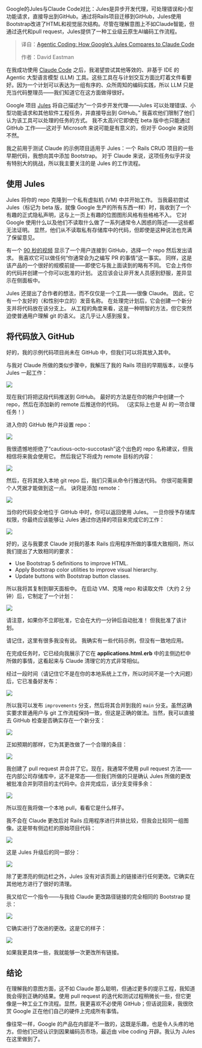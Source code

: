 <!--
title: Agentic Coding：Google的Jules与Claude Code的对比
cover: https://cdn.thenewstack.io/media/2025/06/2f5eb6f1-yasa-design-studio-_vlxtjqufue-unsplashb.jpg
summary: Google的Jules与Claude Code对比：Jules是异步开发代理，可处理错误和小型功能请求，直接导出到GitHub。通过将Rails项目迁移到GitHub，Jules使用Bootstrap改进了HTML和视觉层次结构。尽管在理解意图上不如Claude智能，但通过迭代和pull request，Jules提供了一种工业级云原生AI编码工作流程。
-->

Google的Jules与Claude Code对比：Jules是异步开发代理，可处理错误和小型功能请求，直接导出到GitHub。通过将Rails项目迁移到GitHub，Jules使用Bootstrap改进了HTML和视觉层次结构。尽管在理解意图上不如Claude智能，但通过迭代和pull request，Jules提供了一种工业级云原生AI编码工作流程。

> 译自：[Agentic Coding: How Google’s Jules Compares to Claude Code](https://thenewstack.io/agentic-coding-how-googles-jules-compares-to-claude-code/)
> 
> 作者：David Eastman

在我成功使用 [Claude Code](https://thenewstack.io/claude-opus-4-with-claude-code-a-developer-walkthrough/) 之后，我渴望尝试其他等效的、非基于 IDE 的 Agentic 大型语言模型 (LLM) 工具。这些工具在与计划交互方面比盯着文件看要好。因为一个计划可以表达为一组有序的、众所周知的编码实践，所以 LLM 只是充当代码整理员——我们知道它在这方面做得很好。

Google 项目 [Jules](https://jules.google.com/) 将自己描述为“一个异步开发代理——Jules 可以处理错误、小型功能请求和其他软件工程任务，并直接导出到 GitHub。” 我喜欢他们限制了他们认为该工具可以处理的任务的方式。 我不太高兴它即使在 beta 版中也只能通过 GitHub 工作——这对于 Microsoft 来说可能是有意义的，但对于 Google 来说则不然。

我之前用于测试 Claude 的示例项目适用于 Jules：一个 Rails CRUD 项目的一些早期代码，我想向其中添加 Bootstrap。 对于 Claude 来说，这项任务似乎并没有特别大的挑战，所以我主要关注的是 Jules 的工作流程。

## 使用 Jules

Jules 将你的 repo 克隆到一个私有虚拟机 (VM) 中并开始工作。 当我最初尝试 Jules（标记为 beta 版，就像 Google 生产的所有东西一样）时，我收到了一个有趣的正式隐私声明，这与上一页上有趣的位图图形风格有些格格不入。 它对 Google 使用什么以及他们不读取什么做了一系列通常令人困惑的陈述——这些都无法证明。 显然，他们从不读取私有存储库中的代码，但即使是这种说法也充满了保留意见。

有一个 [90 秒的视频](https://youtu.be/M2G27_B7BBM) 显示了一个用户连接到 GitHub，选择一个 repo 然后发出请求。 我喜欢它可以做任何“你通常会为之编写 PR 的事情”这一事实。 同样，这是该产品的一个很好的规模前提——即使它与我上面读到的略有不同。 它会上传你的代码并创建一个你可以批准的计划。 这应该会让非开发人员感到舒服，差异显示在侧面板中。

Jules 还提出了合作者的想法，而不仅仅是一个工具——很像 Claude。 因此，它有一个友好的（和性别中立的）发音名称。 在处理完计划后，它会创建一个新分支并将代码放在该分支上。 从工程的角度来看，这是一种明智的方法，但它突然迫使普通用户理解 git 的语义。 这几乎让人感到报复。

## 将代码放入 GitHub

好的，我的示例代码项目尚未在 GitHub 中，但我们可以将其放入其中。

与我对 Claude 所做的类似步骤中，我解压了我的 Rails 项目的早期版本，以便与 Jules 一起工作：

![](https://cdn.thenewstack.io/media/2025/06/d7d3bb07-image-1024x724.png)

现在我们将把这段代码推送到 GitHub。 最好的方法是在你的帐户中创建一个 repo，然后在添加新的 remote 后推送你的代码。 （这实际上也是 AI 的一项合理任务！）

进入你的 GitHub 帐户并设置 repo：

![](https://cdn.thenewstack.io/media/2025/06/4ea690c6-image-1-1024x467.png)

我很遗憾地拒绝了“cautious-octo-succotash”这个出色的 repo 名称建议，但我相信将来我会使用它。 然后我记下将成为 remote 目标的内容：

![](https://cdn.thenewstack.io/media/2025/06/91966105-image-2-1024x117.png)

然后，在将其放入本地 git repo 后，我们只需从命令行推送代码。 你很可能需要个人凭据才能做到这一点。 诀窍是添加 remote：

![](https://cdn.thenewstack.io/media/2025/06/5a07af04-image-3-1024x99.png)

当你的代码安全地位于 GitHub 中时，你可以返回使用 Jules。 一旦你授予存储库权限，你最终应该能够让 Jules 通过你选择的项目来完成它的工作：

![](https://cdn.thenewstack.io/media/2025/06/0d71d7a6-image-5-1024x709.png)

好的，这与我要求 Claude 对我的基本 Rails 应用程序所做的事情大致相同，所以我们提出了大致相同的要求：

- Use Bootstrap 5 definitions to improve HTML.
- Apply Bootstrap color utilities to improve visual hierarchy.
- Update buttons with Bootstrap button classes.

所以我将其复制到聊天面板中。 在启动 VM、克隆 repo 和读取文件（大约 2 分钟）后，它制定了一个计划：

![](https://cdn.thenewstack.io/media/2025/06/be3888ff-image-6-1024x887.png)

请注意，如果你不立即批准，它会在大约一分钟后自动批准！ 但我批准了该计划。

请记住，这里有很多我没有说。 我确实有一些代码示例，但没有一致地应用。

在完成任务时，它已经向我展示了它在 **applications.html.erb** 中的主侧边栏中所做的事情，这看起来与 Claude 清理它的方式非常相似。

经过一段时间（请记住它不是在你的本地系统上工作，所以时间不是一个大问题）后，它已准备好发布：

![](https://cdn.thenewstack.io/media/2025/06/f533680d-image-7.png)

所以我可以发布 `improvements` 分支，然后将其合并到我的 `main` 分支。虽然这确实要求普通用户与 git 工作流程保持一致，但这是正确的做法。当然，我可以直接去 GitHub 检查是否确实存在一个新分支：

![](https://cdn.thenewstack.io/media/2025/06/a7de7bac-image-9-1024x68.png)

正如预期的那样，它为其更改做了一个合理的条目：

![](https://cdn.thenewstack.io/media/2025/06/b8968136-image-10-1024x596.png)

我创建了 pull request 并合并了它。现在，我通常不使用 pull request 方法——在内部公司存储库中，这不是常态——但我们所做的只是确认 Jules 所做的更改被批准合并到项目的主代码中。合并完成后，该分支变得多余：

![](https://cdn.thenewstack.io/media/2025/06/0111422c-image-11-1024x131.png)

所以现在我将做一个本地 pull，看看它是什么样子。

我不会在 Claude 更改后对 Rails 应用程序进行并排比较，但我会比较同一组图像。这是带有侧边栏的原始项目代码：

![](https://cdn.thenewstack.io/media/2025/06/74064685-image-12.png)

这是 Jules 升级后的同一部分：

![](https://cdn.thenewstack.io/media/2025/06/8ab87dcf-image-13-1024x469.png)

除了更漂亮的侧边栏之外，Jules 没有对该页面上的链接进行任何更改。它确实在其他地方进行了很好的清理。

我又给它一个指令——与我给 Claude 更改路径链接的完全相同的 Bootstrap 提示：

![](https://cdn.thenewstack.io/media/2025/06/295b1bd6-image-14.png)

它确实进行了改进的更改。这是它的样子：

![](https://cdn.thenewstack.io/media/2025/06/ea756c26-image-15-1024x462.png)

如果我更具体一些，我就能够一次更改所有链接。

## 结论

在理解我的意图方面，这不如 Claude 那么聪明，但通过更多的提示工程，我知道我会得到正确的结果。使用 pull request 的迭代和测试过程稍微长一些，但它更像是一种工业工作流程。显然，我更喜欢不必使用 GitHub；但话说回来，我很欣赏 Google 正在他们自己的硬件上完成所有事情。

像往常一样，Google 的产品在内部是不一致的，这既是乐趣，也是令人头疼的地方。但他们已经认识到因果编码员市场，最近由 vibe coding 开辟。我认为 Jules 在这里做到了。